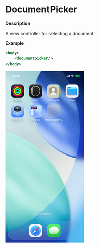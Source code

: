 # DocumentPicker

**Description**

A view controller for selecting a document.

**Example**

```xml
<body>
    <documentpicker/>
</body>
```

<img src="/Screenshots/Views/Custom/documentpicker_1.png" width="250" alt="Screenshot">
